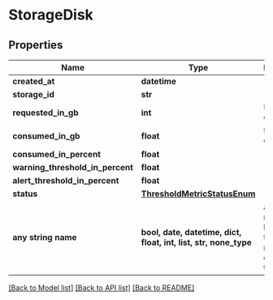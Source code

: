 # StorageDisk


## Properties
Name | Type | Description | Notes
------------ | ------------- | ------------- | -------------
**created_at** | **datetime** |  | [optional] 
**storage_id** | **str** |  | [optional] 
**requested_in_gb** | **int** | Unit is in GB. | [optional] 
**consumed_in_gb** | **float** | Unit is in GB. | [optional] 
**consumed_in_percent** | **float** |  | [optional] 
**warning_threshold_in_percent** | **float** |  | [optional] 
**alert_threshold_in_percent** | **float** |  | [optional] 
**status** | [**ThresholdMetricStatusEnum**](ThresholdMetricStatusEnum.md) |  | [optional] 
**any string name** | **bool, date, datetime, dict, float, int, list, str, none_type** | any string name can be used but the value must be the correct type | [optional]

[[Back to Model list]](../README.md#documentation-for-models) [[Back to API list]](../README.md#documentation-for-api-endpoints) [[Back to README]](../README.md)



